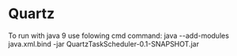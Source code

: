 # Quartz

To run with java 9 use folowing cmd command:
java --add-modules java.xml.bind -jar QuartzTaskScheduler-0.1-SNAPSHOT.jar

